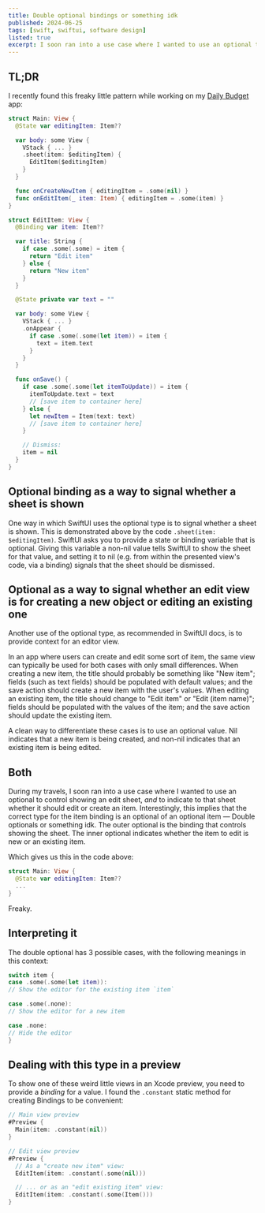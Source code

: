 ```yaml
---
title: Double optional bindings or something idk
published: 2024-06-25
tags: [swift, swiftui, software design]
listed: true
excerpt: I soon ran into a use case where I wanted to use an optional to control showing an edit sheet, and to indicate to that sheet whether it should edit or create an item. Interestingly, this implies that the correct type for the item binding is an optional of an optional item — Double optionals or something idk. The outer optional is the binding that controls showing the sheet. The inner optional indicates whether the item to edit is new or an existing item.
---
```


## TL;DR

I recently found this freaky little pattern while working on my [Daily Budget](notion://www.notion.so/github.com/phlippieb/daily-budget-app/) app:

```swift
struct Main: View {
  @State var editingItem: Item??

  var body: some View {
    VStack { ... }
    .sheet(item: $editingItem) {
      EditItem($editingItem)
    }
  }

  func onCreateNewItem { editingItem = .some(nil) }
  func onEditItem(_ item: Item) { editingItem = .some(item) }
}

struct EditItem: View {
  @Binding var item: Item??

  var title: String {
    if case .some(.some) = item {
      return "Edit item"
    } else {
      return "New item"
    }
  }

  @State private var text = ""

  var body: some View {
    VStack { ... }
    .onAppear {
      if case .some(.some(let item)) = item {
        text = item.text
      }
    }
  }

  func onSave() {
    if case .some(.some(let itemToUpdate)) = item {
      itemToUpdate.text = text
      // [save item to container here]
    } else {
      let newItem = Item(text: text)
      // [save item to container here]
    }

    // Dismiss:
    item = nil
  }
}
```

## Optional binding as a way to signal whether a sheet is shown

One way in which SwiftUI uses the optional type is to signal whether a sheet is shown. This is demonstrated above by the code `.sheet(item: $editingItem)`. SwiftUI asks you to provide a state or binding variable that is optional. Giving this variable a non-nil value tells SwiftUI to show the sheet for that value, and setting it to nil (e.g. from within the presented view's code, via a binding) signals that the sheet should be dismissed.

## Optional as a way to signal whether an edit view is for creating a new object or editing an existing one

Another use of the optional type, as recommended in SwiftUI docs, is to provide context for an editor view.

In an app where users can create and edit some sort of item, the same view can typically be used for both cases with only small differences. When creating a new item, the title should probably be something like "New item"; fields (such as text fields) should be populated with default values; and the save action should create a new item with the user's values. When editing an existing item, the title should change to "Edit item" or "Edit (item name)"; fields should be populated with the values of the item; and the save action should update the existing item.

A clean way to differentiate these cases is to use an optional value. Nil indicates that a new item is being created, and non-nil indicates that an existing item is being edited.

## Both

During my travels, I soon ran into a use case where I wanted to use an optional to control showing an edit sheet, *and* to indicate to that sheet whether it should edit or create an item. Interestingly, this implies that the correct type for the item binding is an optional of an optional item — Double optionals or something idk. The outer optional is the binding that controls showing the sheet. The inner optional indicates whether the item to edit is new or an existing item.

Which gives us this in the code above:

```swift
struct Main: View {
  @State var editingItem: Item??
  ...
}
```

Freaky.

## Interpreting it

The double optional has 3 possible cases, with the following meanings in this context:

```swift
switch item {
case .some(.some(let item)):
// Show the editor for the existing item `item`

case .some(.none):
// Show the editor for a new item

case .none:
// Hide the editor
}
```

## Dealing with this type in a preview

To show one of these weird little views in an Xcode preview, you need to provide a *binding* for a value. I found the `.constant` static method for creating Bindings to be convenient:

```swift
// Main view preview
#Preview {
  Main(item: .constant(nil))
}

// Edit view preview
#Preview {
  // As a "create new item" view:
  EditItem(item: .constant(.some(nil)))

  // ... or as an "edit existing item" view:
  EditItem(item: .constant(.some(Item()))
}
```